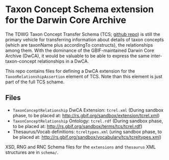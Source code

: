 # Taxon Concept Schema extension for the Darwin Core Archive

The TDWG Taxon Concept Transfer Schema (TCS;
[github repo](https://github.com/tdwg/tcs)) is still the primary
vehicle for transferring information about details of taxon concepts
(which are taxonName plus accordingTo constructs), the relationships
among them. With the dominance of the GBIF-maintained Darwin Core
Archive (DwCA), it would be valuable to be able to express the same
inter-taxon-concept relationships in a DwCA.

This repo contains files for defining a DwCA extension for the
`TaxonRelationshipAssertion` element of TCS. Note than this element is
just part of the full TCS schame.

## Files

 * `TaxonConceptRelationship` DwCA Extension: `tcrel.xml` (During
   sandbox phase, to be placed at:
   <http://rs.gbif.org/sandbox/extension/tcrel.xml>)
 * `TaxonConceptRelationship` Ontology: `tcrel.rdf` (During sandbox
   phase, to be placed at:
   <http://rs.gbif.org/sandbox/terms/tcs/tcrel.rdf>)
 * Thesaurus/Vocab definitions: `tcreltypes.xml` (uring sandbox
   phase, to be placed at:
   <http://rs.gbif.org/sandbox/vocabulary/tcs/tcreltypes.xml>)

XSD, RNG and RNC Schema files for the `extensions` and `thesaurus` XML structures are in `schema/`.
